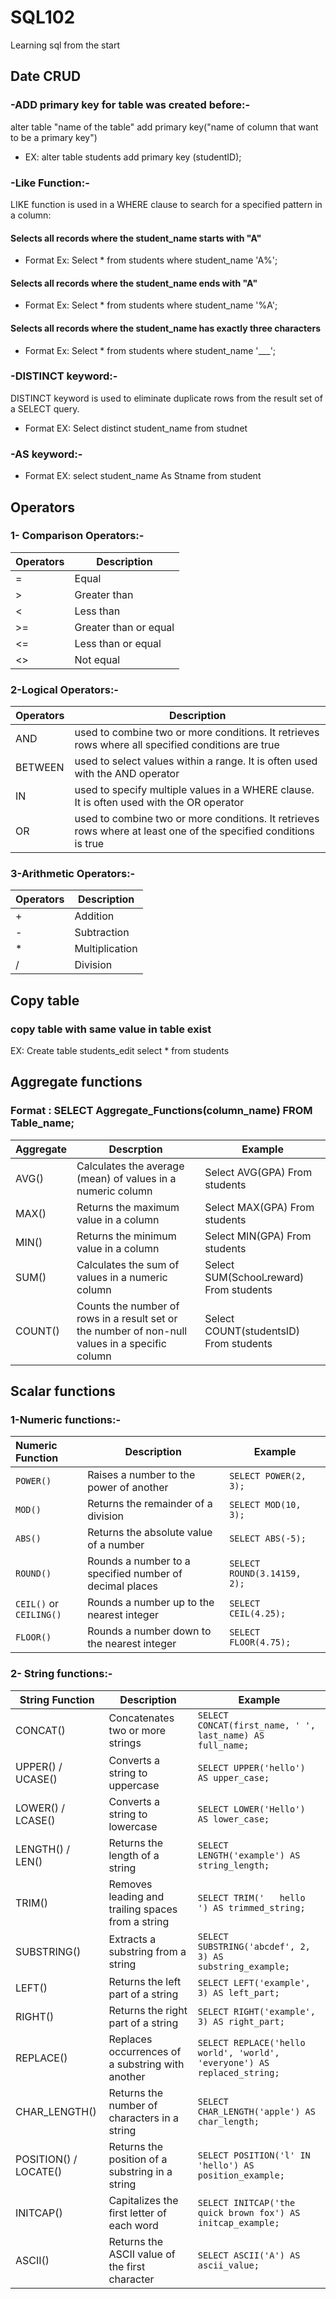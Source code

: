 # SQL102
Learning sql from the start 

## Date CRUD
### -ADD primary key for table was created before:-
alter table "name of the table" add primary key("name of column that want to be a primary key")
- EX: alter table students add primary key (studentID);

### -Like Function:-
LIKE function is used in a WHERE clause to search for a specified pattern in a column:
#### Selects all records where the student_name starts with "A"
- Format Ex: Select * from students where student_name 'A%';
#### Selects all records where the student_name ends with "A"
- Format Ex: Select * from students where student_name '%A';
#### Selects all records where the student_name has exactly three characters
- Format Ex: Select * from students where student_name '___';

### -DISTINCT keyword:-
DISTINCT keyword is used to eliminate duplicate rows from the result set of a SELECT query.
- Format EX: Select distinct student_name from studnet
### -AS keyword:-
- Format EX: select student_name As Stname from student

## Operators 
### 1- Comparison Operators:-
| Operators       |  Description          |
| :-------------- | --------------------- |
| =               | Equal                 |
| >               | Greater than          |
| <               | Less than             |
| >=              | Greater than or equal |
| <=              | Less than or equal    |
| <>              | Not equal             |

### 2-Logical Operators:-
| Operators |  Description          |
| :---------| --------------------- |
| AND       | used to combine two or more conditions. It retrieves rows where all specified conditions are true                |
| BETWEEN   | used to select values within a range. It is often used with the AND operator                                     |
| IN        | used to specify multiple values in a WHERE clause. It is often used with the OR operator                         |
| OR        | used to combine two or more conditions. It retrieves rows where at least one of the specified conditions is true |

### 3-Arithmetic Operators:-
| Operators       |  Description          |
| :-------------- | --------------------- |
| +               | Addition              |
| -               | Subtraction          |
| *               | Multiplication       |
| /              | Division |

## Copy table 
### copy table with same value in table exist 
EX: Create table students_edit select * from students 

## Aggregate functions
### Format : SELECT Aggregate_Functions(column_name) FROM Table_name;
| Aggregate | Descrption                                                                                     |      Example                            |
| :-------- |------------------------------------------------------------------------------------------------| ----------------------------------------|
| AVG()     | Calculates the average (mean) of values in a numeric column                                    | Select AVG(GPA) From students           |
| MAX()     | Returns the maximum value in a column                                                          | Select MAX(GPA) From students           |
| MIN()     | Returns the minimum value in a column                                                          | Select MIN(GPA) From students           |
| SUM()     | Calculates the sum of values in a numeric column                                               | Select SUM(Schoolـreward) From students |
| COUNT()   | Counts the number of rows in a result set or the number of non-null values in a specific column| Select COUNT(studentsID) From students  |

## Scalar functions
### 1-Numeric functions:-
| Numeric Function | Description                           | Example               |
| :--------------- | ------------------------------------- | --------------------- |
| `POWER()`        | Raises a number to the power of another| `SELECT POWER(2, 3);` |
| `MOD()`          | Returns the remainder of a division    | `SELECT MOD(10, 3);`  |
| `ABS()`          | Returns the absolute value of a number | `SELECT ABS(-5);`     |
| `ROUND()`        | Rounds a number to a specified number of decimal places | `SELECT ROUND(3.14159, 2);` |
| `CEIL()` or `CEILING()` | Rounds a number up to the nearest integer | `SELECT CEIL(4.25);` |
| `FLOOR()`        | Rounds a number down to the nearest integer | `SELECT FLOOR(4.75);` |


### 2- String functions:- 
| String Function   | Description                                    | Example                                              |
| ----------------- | ---------------------------------------------- | ---------------------------------------------------- |
| CONCAT()          | Concatenates two or more strings               | `SELECT CONCAT(first_name, ' ', last_name) AS full_name;` |
| UPPER() / UCASE() | Converts a string to uppercase                  | `SELECT UPPER('hello') AS upper_case;`                |
| LOWER() / LCASE() | Converts a string to lowercase                  | `SELECT LOWER('Hello') AS lower_case;`                |
| LENGTH() / LEN()  | Returns the length of a string                  | `SELECT LENGTH('example') AS string_length;`          |
| TRIM()            | Removes leading and trailing spaces from a string | `SELECT TRIM('   hello   ') AS trimmed_string;`       |
| SUBSTRING()       | Extracts a substring from a string              | `SELECT SUBSTRING('abcdef', 2, 3) AS substring_example;` |
| LEFT()            | Returns the left part of a string               | `SELECT LEFT('example', 3) AS left_part;`              |
| RIGHT()           | Returns the right part of a string              | `SELECT RIGHT('example', 3) AS right_part;`            |
| REPLACE()         | Replaces occurrences of a substring with another | `SELECT REPLACE('hello world', 'world', 'everyone') AS replaced_string;` |
| CHAR_LENGTH()     | Returns the number of characters in a string    | `SELECT CHAR_LENGTH('apple') AS char_length;`          |
| POSITION() / LOCATE() | Returns the position of a substring in a string | `SELECT POSITION('l' IN 'hello') AS position_example;` |
| INITCAP()         | Capitalizes the first letter of each word       | `SELECT INITCAP('the quick brown fox') AS initcap_example;` |
| ASCII()           | Returns the ASCII value of the first character  | `SELECT ASCII('A') AS ascii_value;`                    |

